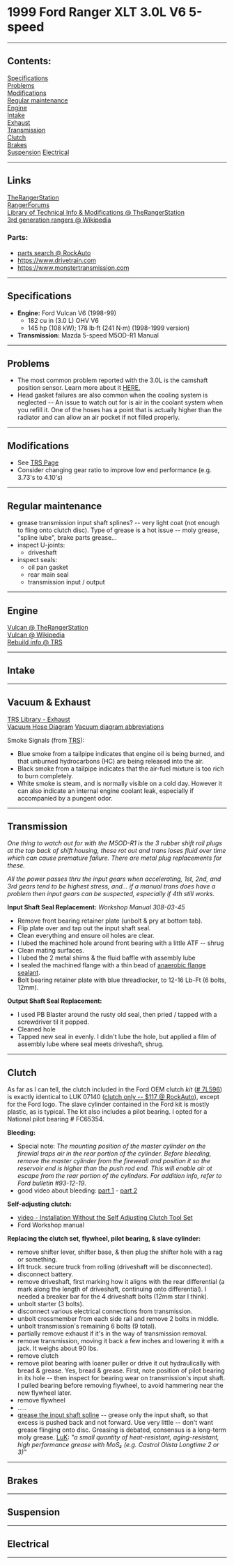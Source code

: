 # 1999 Ford Ranger XLT 3.0L V6 5-speed

-------------

## **Contents:**
[Specifications](ranger.md#specifications) \
[Problems](ranger.md#problems) \
[Modifications](ranger.md#modifications) \
[Regular maintenance](ranger.md#regular-maintenance) \
[Engine](ranger.md#engine) \
[Intake](ranger.md#intake) \
[Exhaust](ranger.md#exhaust) \
[Transmission](ranger.md#transmission) \
[Clutch](ranger.md#clutch) \
[Brakes](ranger.md#brakes) \
[Suspension](ranger.md#suspension)
[Electrical](ranger.md#electrical)

-------------

## Links

[TheRangerStation](https://www.therangerstation.com) \
[RangerForums](https://www.ranger-forums.com) \
[Library of Technical Info & Modifications @ TheRangerStation](https://www.therangerstation.com/tech_library/index.shtml) \
[3rd generation rangers @ Wikipedia](https://en.wikipedia.org/wiki/Ford_Ranger_(Americas)#Third_generation_(1998%E2%80%932012))

### Parts:
- [parts search @ RockAuto](https://www.rockauto.com/en/catalog/ford,1999,ranger,3.0l+v6,1446380)
- https://www.drivetrain.com
- https://www.monstertransmission.com

-------------

## Specifications
- **Engine:** Ford Vulcan V6 (1998-99)
  - 182 cu in (3.0 L) OHV V6
  - 145 hp (108 kW); 178 lb⋅ft (241 N⋅m) (1998-1999 version)
- **Transmission:** Mazda 5-speed M5OD-R1 Manual

-------------

## Problems
  - The most common problem reported with the 3.0L is the camshaft position sensor. Learn more about it [HERE.](https://www.therangerstation.com/tech_library/camshaft_position_sensor.shtml)
  - Head gasket failures are also common when the cooling system is neglected -- An issue to watch out for is air in the coolant system when you refill it. One of the hoses has a point that is actually higher than the radiator and can allow an air pocket if not filled properly.

-------------

## Modifications
  - See [TRS Page](https://www.therangerstation.com/tech_library/3_0performance.shtml)
  - Consider changing gear ratio to improve low end performance (e.g. 3.73's to 4.10's)

-------------

## Regular maintenance

  - grease transmission input shaft splines? -- very light coat (not enough to fling onto clutch disc).  Type of grease is a hot issue -- moly grease, "spline lube", brake parts grease...
  - inspect U-joints:
    - driveshaft
  - inspect seals:
    - oil pan gasket
    - rear main seal
    - transmission input / output

-------------

## Engine

[Vulcan @ TheRangerStation](https://www.therangerstation.com/tech_library/3_0performance.shtml) \
[Vulcan @ Wikipedia](https://en.wikipedia.org/wiki/Ford_Vulcan_engine) \
[Rebuild info @ TRS](https://www.therangerstation.com/tech_library/3_0-build.shtml)

-------------

## Intake

-------------

## Vacuum & Exhaust
  [TRS Library - Exhaust](https://www.therangerstation.com/tech_library/Exhaust.shtml) \
  [Vacuum Hose Diagram](https://www.therangerstation.com/tech_library/diagrams/95-99_Ranger_3-0_vacuum_hose_diagram.gif)
  [Vacuum diagram abbreviations](https://www.therangerstation.com/tech_library/ford_vacuum_diagram_abbreviations_descriptions.shtml)
  
  Smoke Signals (from [TRS](https://www.therangerstation.com/tech_library/Exhaust.shtml)):
  - Blue smoke from a tailpipe indicates that engine oil is being burned, and that unburned hydrocarbons (HC) are being released into the air.
  - Black smoke from a tailpipe indicates that the air-fuel mixture is too rich to burn completely.
  - White smoke is steam, and is normally visible on a cold day. However it can also indicate an internal engine coolant leak, especially if accompanied by a pungent odor.

-------------

## Transmission

*One thing to watch out for with the M5OD-R1 is the 3 rubber shift rail plugs at the top back of shift housing, these rot out and trans loses fluid over time which can cause premature failure. There are metal plug replacements for these.*

*All the power passes thru the input gears when accelerating, 1st, 2nd, and 3rd gears tend to be highest stress, and... if a manual trans does have a problem then input gears can be suspected, especially if 4th still works.*

**Input Shaft Seal Replacement:** *Workshop Manual 308-03-45*
- Remove front bearing retainer plate (unbolt & pry at bottom tab).
- Flip plate over and tap out the input shaft seal.
- Clean everything and ensure oil holes are clear.
- I lubed the machined hole around front bearing with a little ATF -- shrug
- Clean mating surfaces.
- I lubed the 2 metal shims & the fluid baffle with assembly lube
- I sealed the machined flange with a thin bead of [anaerobic flange sealant](https://www.permatex.com/product-category/gasketing/anaerobic-gasket-makers-flange-sealants/).
- Bolt bearing retainer plate with blue threadlocker, to 12-16 Lb-Ft (6 bolts, 12mm).

**Output Shaft Seal Replacement:**

- I used PB Blaster around the rusty old seal, then pried / tapped with a screwdriver til it popped.
- Cleaned hole
- Tapped new seal in evenly. I didn't lube the hole, but applied a film of assembly lube where seal meets driveshaft, shrug.

-------------

## Clutch

As far as I can tell, the clutch included in the Ford OEM clutch _kit_ ([# 7L596](https://parts.ford.com/shop/en/us/transmission/clutch-parts/kit-clutch-repair-7844563-1)) is exactly identical to LUK 07140 ([clutch only -- $117 @ RockAuto](https://www.rockauto.com/en/moreinfo.php?pk=4698552&cc=1446380&jsn=780)), except for the Ford logo.  The slave cylinder contained in the Ford kit is mostly plastic, as is typical.  The kit also includes a pilot bearing.  I opted for a National pilot bearing # FC65354. 

**Bleeding:** 
- Special note: *The mounting position of the master cylinder on the firewlal traps air in the rear portion of the cylinder.  Before bleeding, remove the master cylinder from the fireweall and position it so the reservoir end is higher than the push rod end.  This will enable air ot escape from the rear portion of the cylinders.  For addition info, refer to Ford bulletin #93-12-19*. 
- good video about bleeding: [part 1](https://www.youtube.com/watch?v=HgNTDGwcjZc) - [part 2](https://youtu.be/91IYY_YENRw)

**Self-adjusting clutch:**
- [video - Installation Without the Self Adjusting Clutch Tool Set](https://youtu.be/OdVagqumpbs)
- Ford Workshop manual 

**Replacing the clutch set, flywheel, pilot bearing, & slave cylinder:**
- remove shifter lever, shifter base, & then plug the shifter hole with a rag or something.
- lift truck.  secure truck from rolling (driveshaft will be disconnected).
- disconnect battery.
- remove driveshaft, first marking how it aligns with the rear differential (a mark along the length of driveshaft, continuing onto differential).  I needed a breaker bar for the 4 driveshaft bolts (12mm star I think).
- unbolt starter (3 bolts).
- disconnect various electrical connections from transmission.
- unbolt crossmember from each side rail and remove 2 bolts in middle.
- unbolt transmission's remaining 6 bolts (9 total).
- partially remove exhaust if it's in the way of transmission removal.
- remove transmission, moving it back a few inches and lowering it with a jack. It weighs about 90 lbs.
- remove clutch
- remove pilot bearing with loaner puller or drive it out hydraulically with bread & grease. Yes, bread & grease. First, note position of pilot bearing in its hole -- then inspect for bearing wear on transmission's input shaft. I pulled bearing before removing flywheel, to avoid hammering near the new flywheel later.
- remove flywheel
- .....
- [grease the input shaft spline](https://www.sachsperformance.com/en/sachs-service-greasing-clutch-disc-hub-spline) -- grease only the input shaft, so that excess is pushed back and not forward.  Use very little -- don't want grease flinging onto disc. Greasing is debated, consensus is a long-term moly grease. [LuK](https://www.repxpert.com/en/mediadocument/LuK-0056/en): *"a small quantity of heat-resistant, aging-resistant, high performance grease with MoS₂ (e.g. Castrol Olista Longtime 2 or 3)"*

-------------

## Brakes

-------------

## Suspension

-------------

## Electrical

-------------
